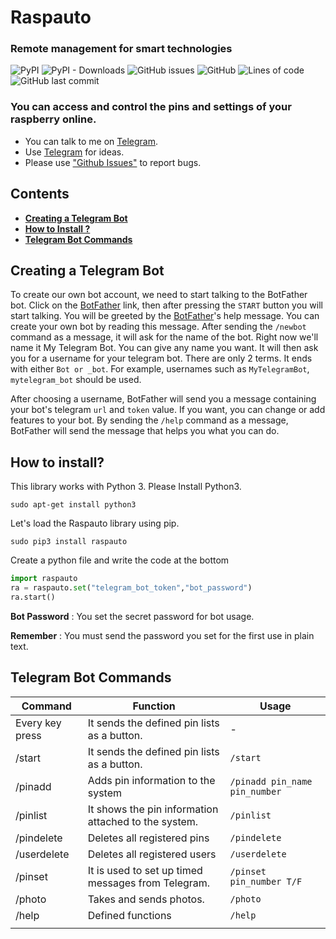 # Raspauto
### Remote management for smart technologies

![PyPI](https://img.shields.io/pypi/v/raspauto) ![PyPI - Downloads](https://img.shields.io/pypi/dm/raspauto) ![GitHub issues](https://img.shields.io/github/issues-raw/aattk/raspauto) ![GitHub](https://img.shields.io/github/license/aattk/raspauto) ![Lines of code](https://img.shields.io/tokei/lines/github/aattk/raspauto) ![GitHub last commit](https://img.shields.io/github/last-commit/aattk/raspauto) 

### You can access and control the pins and settings of your raspberry online.
- You can talk to me on [Telegram](https://t.me/raspauto). 
- Use [Telegram](https://t.me/raspauto) for ideas.
- Please use ["Github Issues"](https://github.com/aattk/raspauto/issues) to report bugs.


## Contents
- [**Creating a Telegram Bot**](#creating-a-telegram-bot)
- [**How to Install ?**](#how-to-install)
- [**Telegram Bot Commands**](#Telegram-Bot-Commands)


## Creating a Telegram Bot

To create our own bot account, we need to start talking to the BotFather bot. Click on the [BotFather](https://telegram.me/botfather) link, then after pressing the ``START`` button you will start talking. You will be greeted by the [BotFather](https://telegram.me/botfather)'s help message. You can create your own bot by reading this message.
After sending the ``/newbot`` command as a message, it will ask for the name of the bot. Right now we'll name it My Telegram Bot. You can give any name you want. It will then ask you for a username for your telegram bot. There are only 2 terms. It ends with either ``Bot or _bot``. For example, usernames such as ``MyTelegramBot``, ``mytelegram_bot`` should be used.

After choosing a username, BotFather will send you a message containing your bot's telegram ``url`` and ``token`` value. If you want, you can change or add features to your bot. By sending the ``/help`` command as a message, BotFather will send the message that helps you what you can do.


## How to install?
This library works with Python 3. Please Install Python3.

``sudo apt-get install python3``

Let's load the Raspauto library using pip.

``sudo pip3 install raspauto``

Create a python file and write the code at the bottom

``` python
import raspauto
ra = raspauto.set("telegram_bot_token","bot_password")
ra.start()
```
**Bot Password** : You set the secret password for bot usage.

**Remember**     : You must send the password you set for the first use in plain text.
## Telegram Bot Commands
|Command|Function|Usage|
|-|-|-|
|Every key press|It sends the defined pin lists as a button.|-|
|/start|It sends the defined pin lists as a button.|``/start``|
|/pinadd|Adds pin information to the system|``/pinadd pin_name pin_number``|
|/pinlist|It shows the pin information attached to the system.|``/pinlist``|
|/pindelete|Deletes all registered pins|``/pindelete``|
|/userdelete|Deletes all registered users|``/userdelete``|
|/pinset|It is used to set up timed messages from Telegram.|``/pinset pin_number T/F``|
|/photo|Takes and sends photos.|``/photo``|
|/help|Defined functions|``/help``|
||||


